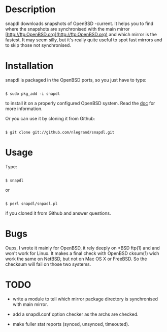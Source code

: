 Description
===========

snapdl downloads snapshots of OpenBSD -current. It helps you to find
where the snapshots are synchronised with the main mirror
[http://ftp.OpenBSD.org](http://ftp.OpenBSD.org) and which mirror is
the fastest. It may seem silly, but it's really quite useful to spot
fast mirrors and to skip those not synchronised.

Installation
============

snapdl is packaged in the OpenBSD ports, so you just have to type:

<code>
$ sudo pkg_add -i snapdl
</code>

to install it on a properly configured OpenBSD system. Read the
[doc](http://www.openbsd.org/faq/faq15.html#Easy) for more
information.

Or you can use it by cloning it from Github:

<code>
$ git clone git://github.com/nlegrand/snapdl.git
</code>

Usage
=====

Type:

<code>
$ snapdl
</code>

or

<code>
$ perl snapdl/snpadl.pl
</code>

if you cloned it from Github and answer questions.

Bugs
====

Oups, I wrote it mainly for OpenBSD, it rely deeply on *BSD ftp(1) and
and won't work for Linux. It makes a final check with OpenBSD cksum(1)
wich work the same on NetBSD, but not on Mac OS X or FreeBSD. So the
checksum will fail on those two systems.

TODO
=====

* write a module to tell which mirror package directory is
  synchronised with main mirror.

* add a snapdl.conf option checker as the archs are checked.

* make fuller stat reports (synced, unsynced, timeouted).